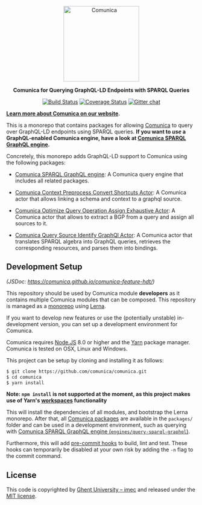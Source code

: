<p align="center">
  <a href="https://comunica.dev/">
    <img alt="Comunica" src="https://comunica.dev/img/comunica_red.svg" width="200">
  </a>
</p>

<p align="center">
  <strong>Comunica for Querying GraphQL-LD Endpoints with SPARQL Queries</strong>
</p>

<p align="center">
<a href="https://github.com/comunica/comunica-feature-graphql/actions?query=workflow%3ACI"><img src="https://github.com/comunica/comunica-feature-graphql/workflows/CI/badge.svg" alt="Build Status"></a>
<a href="https://coveralls.io/github/comunica/comunica-feature-graphql?branch=master"><img src="https://coveralls.io/repos/github/comunica/comunica-feature-graphql/badge.svg?branch=master" alt="Coverage Status"></a>
<a href="https://gitter.im/comunica/Lobby"><img src="https://badges.gitter.im/comunica.png" alt="Gitter chat"></a>
</p>

**[Learn more about Comunica on our website](https://comunica.dev/).**

This is a monorepo that contains packages for allowing [Comunica](https://github.com/comunica/comunica) to query over GraphQL-LD endpoints using SPARQL queries. **If you want to _use_ a GraphQL-enabled Comunica engine, have a look at [Comunica SPARQL GraphQL engine](https://github.com/comunica/comunica-feature-graphql/tree/master/engines/query-sparql-graphql).**

Concretely, this monorepo adds GraphQL-LD support to Comunica using the following packages:

* [Comunica SPARQL GraphQL engine](https://github.com/comunica/comunica-feature-graphql/tree/master/engines/query-sparql-graphql): A Comunica query engine that includes all related packages.

* [Comunica Context Preprocess Convert Shortcuts Actor](https://github.com/comunica/comunica-feature-graphql/tree/master/engines/packages/actor-context-preprocess-convert-shortcuts-graphql): A Comunica actor that allows linking a schema and context to a graphql source.

* [Comunica Optimize Query Operation Assign Exhaustive Actor](https://github.com/comunica/comunica-feature-graphql/tree/master/engines/packages/actor-optimize-query-operation-assign-sources-exhaustive): A Comunica actor that allows to extract a BGP from a query and assign all sources to it.

* [Comunica Query Source Identify GraphQl Actor](https://github.com/comunica/comunica-feature-graphql/tree/master/engines/packages/actor-query-source-identify-graphql): A Comunica actor that translates SPARQL algebra into GraphQL queries, retrieves the corresponding resources, and parses them into bindings.

## Development Setup

_(JSDoc: https://comunica.github.io/comunica-feature-hdt/)_

This repository should be used by Comunica module **developers** as it contains multiple Comunica modules that can be composed.
This repository is managed as a [monorepo](https://github.com/babel/babel/blob/master/doc/design/monorepo.md)
using [Lerna](https://lernajs.io/).

If you want to develop new features
or use the (potentially unstable) in-development version,
you can set up a development environment for Comunica.

Comunica requires [Node.JS](http://nodejs.org/) 8.0 or higher and the [Yarn](https://yarnpkg.com/en/) package manager.
Comunica is tested on OSX, Linux and Windows.

This project can be setup by cloning and installing it as follows:

```bash
$ git clone https://github.com/comunica/comunica.git
$ cd comunica
$ yarn install
```

**Note: `npm install` is not supported at the moment, as this project makes use of Yarn's [workspaces](https://yarnpkg.com/lang/en/docs/workspaces/) functionality**

This will install the dependencies of all modules, and bootstrap the Lerna monorepo.
After that, all [Comunica packages](https://github.com/comunica/comunica-feature-graphql/tree/master/packages) are available in the `packages/` folder
and can be used in a development environment, such as querying with [Comunica SPARQL GraphQL engine (`engines/query-sparql-graphql`)](https://github.com/comunica/comunica-feature-graphql/tree/master/engines/query-sparql-graphql).

Furthermore, this will add [pre-commit hooks](https://www.npmjs.com/package/pre-commit)
to build, lint and test.
These hooks can temporarily be disabled at your own risk by adding the `-n` flag to the commit command.

## License
This code is copyrighted by [Ghent University – imec](http://idlab.ugent.be/)
and released under the [MIT license](http://opensource.org/licenses/MIT).
